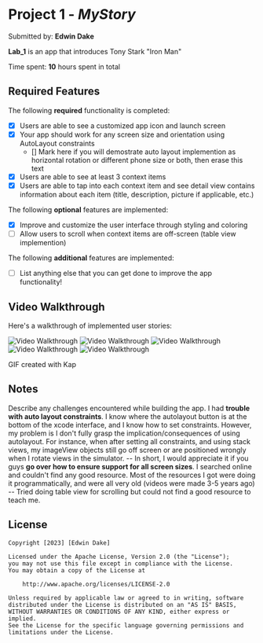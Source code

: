 # Project 1 - *MyStory*

Submitted by: **Edwin Dake**

**Lab_1** is an app that introduces Tony Stark "Iron Man"  

Time spent: **10** hours spent in total

## Required Features

The following **required** functionality is completed:

- [x] Users are able to see a customized app icon and launch screen
- [x] Your app should work for any screen size and orientation using AutoLayout constraints
  - [] Mark here if you will demostrate auto layout implemention as horizontal rotation or different phone size or both, then erase this text
- [x] Users are able to see at least 3 context items
- [x] Users are able to tap into each context item and see detail view contains information about each item (title, description, picture if applicable, etc.)
 
The following **optional** features are implemented:

- [x] Improve and customize the user interface through styling and coloring
- [ ] Allow users to scroll when context items are off-screen (table view implemention)

The following **additional** features are implemented:

- [ ] List anything else that you can get done to improve the app functionality!

## Video Walkthrough

Here's a walkthrough of implemented user stories:

<img src='https://i.imgur.com/68HqjYU.gifv' title='Video Walkthrough Ipad-mini' width='' alt='Video Walkthrough' />

<img src='https://i.imgur.com/ZgVnk6v.gifv' title='Video Walkthrough IPhone14' width='' alt='Video Walkthrough' />

<img src='https://i.imgur.com/WKVBph2.gifv' title='Video Walkthrough IPhone SE' width='' alt='Video Walkthrough' />

<img src='https://i.imgur.com/64U7Spl.gifv' title='Video Walkthrough IPhone14 Pro' width='' alt='Video Walkthrough' />

<img src='https://i.imgur.com/9FJvPNH.gifv' title='Video Walkthrough IPhone14 Pro Max' width='' alt='Video Walkthrough' />


<!-- KAP -->
GIF created with Kap 
<!-- Recommended tools:
[Kap](https://getkap.co/) for macOS
[ScreenToGif](https://www.screentogif.com/) for Windows
[peek](https://github.com/phw/peek) for Linux. -->

## Notes

Describe any challenges encountered while building the app.
I had **trouble with auto layout constraints**. I know where the autolayout button is at the bottom of the xcode interface, and I know how to set constraints. However, my problem is I don't fully grasp the implication/consequences of using autolayout. For instance, when after setting all constraints, and using stack views, my imageView objects still go off screen or are positioned wrongly when I rotate views in the simulator. 
-- In short, I would appreciate it if you guys **go over how to ensure support for all screen sizes**. I searched online and couldn't find any good resource. Most of the resources I got were doing it programmatically, and were all very old (videos were made 3-5 years ago)
-- Tried doing table view for scrolling but could not find a good resource to teach me. 

## License

    Copyright [2023] [Edwin Dake]

    Licensed under the Apache License, Version 2.0 (the "License");
    you may not use this file except in compliance with the License.
    You may obtain a copy of the License at

        http://www.apache.org/licenses/LICENSE-2.0

    Unless required by applicable law or agreed to in writing, software
    distributed under the License is distributed on an "AS IS" BASIS,
    WITHOUT WARRANTIES OR CONDITIONS OF ANY KIND, either express or implied.
    See the License for the specific language governing permissions and
    limitations under the License.
